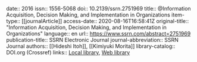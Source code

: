 date:: 2016
issn:: 1556-5068
doi:: 10.2139/ssrn.2751969
title:: @Information Acquisition, Decision Making, and Implementation in Organizations
item-type:: [[journalArticle]]
access-date:: 2020-08-16T16:58:41Z
original-title:: "Information Acquisition, Decision Making, and Implementation in Organizations"
language:: en
url:: https://www.ssrn.com/abstract=2751969
publication-title:: SSRN Electronic Journal
journal-abbreviation:: SSRN Journal
authors:: [[Hideshi Itoh]], [[Kimiyuki Morita]]
library-catalog:: DOI.org (Crossref)
links:: [Local library](zotero://select/library/items/68MXK272), [Web library](https://www.zotero.org/users/6520516/items/68MXK272)
